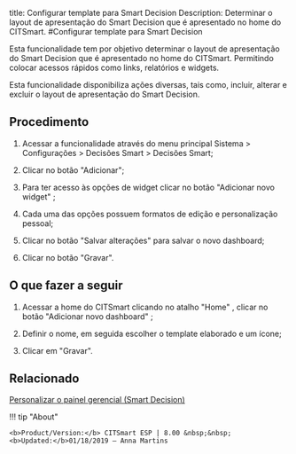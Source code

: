 title: Configurar template para Smart Decision
Description: Determinar o layout de apresentação do Smart Decision que é apresentado no home do CITSmart.
#Configurar template para Smart Decision

Esta funcionalidade tem por objetivo determinar o layout de apresentação do
Smart Decision que é apresentado no home do CITSmart. Permitindo colocar acessos
rápidos como links, relatórios e widgets.

Esta funcionalidade disponibiliza ações diversas, tais como, incluir, alterar e
excluir o layout de apresentação do Smart Decision.

Procedimento
----------------

1.  Acessar a funcionalidade através do menu principal Sistema \> Configurações
    \> Decisões Smart \> Decisões Smart;

2.  Clicar no botão "Adicionar";

3.  Para ter acesso às opções de widget clicar no botão "Adicionar novo widget" ;

4.  Cada uma das opções possuem formatos de edição e personalização pessoal;

5.  Clicar no botão "Salvar alterações" para salvar o novo dashboard;

6.  Clicar no botão "Gravar".

O que fazer a seguir
--------------------

1.  Acessar a home do CITSmart clicando no atalho "Home" , clicar no botão "Adicionar novo dashboard" ;

2.  Definir o nome, em seguida escolher o template elaborado e um ícone;

3.  Clicar em "Gravar".


Relacionado
-------

[Personalizar o painel gerencial (Smart Decision)](/pt-br/citsmart-esp-8/additional-features/reports/create/dashboard-customize-management-panel-smart-decision.html)

!!! tip "About"

    <b>Product/Version:</b> CITSmart ESP | 8.00 &nbsp;&nbsp;
    <b>Updated:</b>01/18/2019 – Anna Martins
